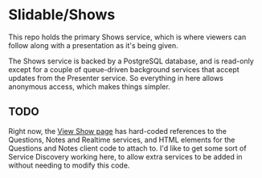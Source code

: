 # Slidable/Shows

This repo holds the primary Shows service, which is where viewers can follow along with a
presentation as it's being given.

The Shows service is backed by a PostgreSQL database, and is read-only except for a couple of
queue-driven background services that accept updates from the Presenter service. So everything
in here allows anonymous access, which makes things simpler.

## TODO

Right now, the [View Show page](https://github.com/slidable/Shows/blob/master/src/Slidable.Shows/Views/Home/Show.cshtml)
has hard-coded references to the Questions, Notes and Realtime 
services, and HTML elements for the Questions and Notes client code to attach to. I'd like to
get some sort of Service Discovery working here, to allow extra services to be added in
without needing to modify this code.
